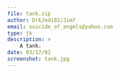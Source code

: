 ```yaml
---
file: tank.zip
author: DrkJedi82/Jim7
email: suicide_of_angels@yahoo.com
type: jk
description: >
    A tank.
date: 03/17/02
screenshot: tank.jpg
---
```

